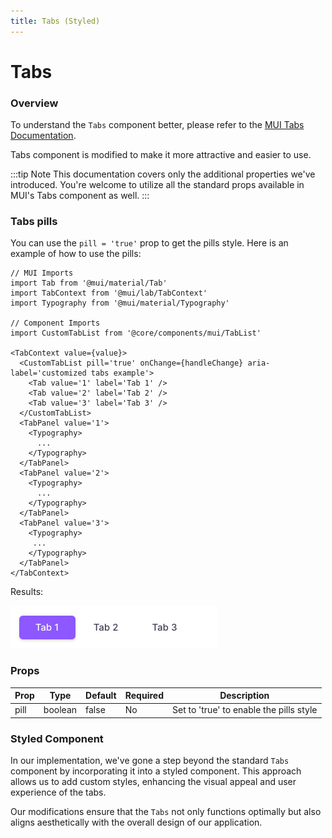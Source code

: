 ```yaml
---
title: Tabs (Styled)
---
```


# Tabs

### Overview

To understand the `Tabs` component better, please refer to the [MUI Tabs Documentation](https://mui.com/material-ui/react-tabs/).

Tabs component is modified to make it more attractive and easier to use.

:::tip Note
This documentation covers only the additional properties we've introduced. You're welcome to utilize all the standard props available in MUI's Tabs component as well.
:::

### Tabs pills

You can use the `pill = 'true'` prop to get the pills style. Here is an example of how to use the pills:

```tsx
// MUI Imports
import Tab from '@mui/material/Tab'
import TabContext from '@mui/lab/TabContext'
import Typography from '@mui/material/Typography'

// Component Imports
import CustomTabList from '@core/components/mui/TabList'

<TabContext value={value}>
  <CustomTabList pill='true' onChange={handleChange} aria-label='customized tabs example'>
    <Tab value='1' label='Tab 1' />
    <Tab value='2' label='Tab 2' />
    <Tab value='3' label='Tab 3' />
  </CustomTabList>
  <TabPanel value='1'>
    <Typography>
      ...
    </Typography>
  </TabPanel>
  <TabPanel value='2'>
    <Typography>
      ...
    </Typography>
  </TabPanel>
  <TabPanel value='3'>
    <Typography>
     ...
    </Typography>
  </TabPanel>
</TabContext>
```
Results:

![tabs](../../../assets/tabs.png)

### Props

| Prop | Type | Default | Required | Description |
|------|------|---------|----------|-------------|
| pill | boolean | false | No | Set to 'true' to enable the pills style |

### Styled Component

In our implementation, we've gone a step beyond the standard `Tabs` component by incorporating it into a styled component. This approach allows us to add custom styles, enhancing the visual appeal and user experience of the tabs.

Our modifications ensure that the `Tabs` not only functions optimally but also aligns aesthetically with the overall design of our application.